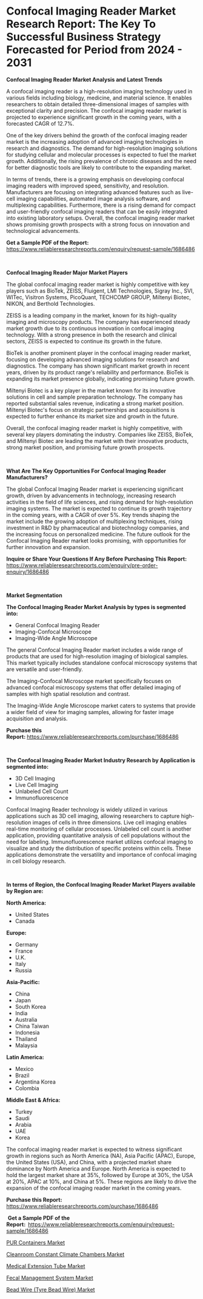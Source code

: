 <p><h1>Confocal Imaging Reader Market Research Report: The Key To Successful Business Strategy Forecasted for Period from 2024 - 2031</h1></p><p><strong>Confocal Imaging Reader Market Analysis and Latest Trends</strong></p>
<p><p>A confocal imaging reader is a high-resolution imaging technology used in various fields including biology, medicine, and material science. It enables researchers to obtain detailed three-dimensional images of samples with exceptional clarity and precision. The confocal imaging reader market is projected to experience significant growth in the coming years, with a forecasted CAGR of 12.7%.</p><p>One of the key drivers behind the growth of the confocal imaging reader market is the increasing adoption of advanced imaging technologies in research and diagnostics. The demand for high-resolution imaging solutions for studying cellular and molecular processes is expected to fuel the market growth. Additionally, the rising prevalence of chronic diseases and the need for better diagnostic tools are likely to contribute to the expanding market.</p><p>In terms of trends, there is a growing emphasis on developing confocal imaging readers with improved speed, sensitivity, and resolution. Manufacturers are focusing on integrating advanced features such as live-cell imaging capabilities, automated image analysis software, and multiplexing capabilities. Furthermore, there is a rising demand for compact and user-friendly confocal imaging readers that can be easily integrated into existing laboratory setups. Overall, the confocal imaging reader market shows promising growth prospects with a strong focus on innovation and technological advancements.</p></p>
<p><strong>Get a Sample PDF of the Report:&nbsp;</strong> <a href="https://www.reliableresearchreports.com/enquiry/request-sample/1686486">https://www.reliableresearchreports.com/enquiry/request-sample/1686486</a></p>
<p>&nbsp;</p>
<p><strong>Confocal Imaging Reader Major Market Players</strong></p>
<p><p>The global confocal imaging reader market is highly competitive with key players such as BioTek, ZEISS, Fluigent, LMI Technologies, Sigray Inc., SVI, WITec, Visitron Systems, PicoQuant, TECHCOMP GROUP, Miltenyi Biotec, NIKON, and Berthold Technologies.</p><p>ZEISS is a leading company in the market, known for its high-quality imaging and microscopy products. The company has experienced steady market growth due to its continuous innovation in confocal imaging technology. With a strong presence in both the research and clinical sectors, ZEISS is expected to continue its growth in the future.</p><p>BioTek is another prominent player in the confocal imaging reader market, focusing on developing advanced imaging solutions for research and diagnostics. The company has shown significant market growth in recent years, driven by its product range's reliability and performance. BioTek is expanding its market presence globally, indicating promising future growth.</p><p>Miltenyi Biotec is a key player in the market known for its innovative solutions in cell and sample preparation technology. The company has reported substantial sales revenue, indicating a strong market position. Miltenyi Biotec's focus on strategic partnerships and acquisitions is expected to further enhance its market size and growth in the future.</p><p>Overall, the confocal imaging reader market is highly competitive, with several key players dominating the industry. Companies like ZEISS, BioTek, and Miltenyi Biotec are leading the market with their innovative products, strong market position, and promising future growth prospects.</p></p>
<p>&nbsp;</p>
<p><strong>What Are The Key Opportunities For Confocal Imaging Reader Manufacturers?</strong></p>
<p><p>The global Confocal Imaging Reader market is experiencing significant growth, driven by advancements in technology, increasing research activities in the field of life sciences, and rising demand for high-resolution imaging systems. The market is expected to continue its growth trajectory in the coming years, with a CAGR of over 5%. Key trends shaping the market include the growing adoption of multiplexing techniques, rising investment in R&D by pharmaceutical and biotechnology companies, and the increasing focus on personalized medicine. The future outlook for the Confocal Imaging Reader market looks promising, with opportunities for further innovation and expansion.</p></p>
<p><strong>Inquire or Share Your Questions If Any Before Purchasing This Report:</strong> <a href="https://www.reliableresearchreports.com/enquiry/pre-order-enquiry/1686486">https://www.reliableresearchreports.com/enquiry/pre-order-enquiry/1686486</a></p>
<p>&nbsp;</p>
<p><strong>Market Segmentation</strong></p>
<p><strong>The Confocal Imaging Reader Market Analysis by types is segmented into:</strong></p>
<p><ul><li>General Confocal Imaging Reader</li><li>Imaging-Confocal Microscope</li><li>Imaging-Wide Angle Microscope</li></ul></p>
<p><p>The general Confocal Imaging Reader market includes a wide range of products that are used for high-resolution imaging of biological samples. This market typically includes standalone confocal microscopy systems that are versatile and user-friendly.</p><p>The Imaging-Confocal Microscope market specifically focuses on advanced confocal microscopy systems that offer detailed imaging of samples with high spatial resolution and contrast.</p><p>The Imaging-Wide Angle Microscope market caters to systems that provide a wider field of view for imaging samples, allowing for faster image acquisition and analysis.</p></p>
<p><strong>Purchase this Report:&nbsp;</strong><a href="https://www.reliableresearchreports.com/purchase/1686486">https://www.reliableresearchreports.com/purchase/1686486</a></p>
<p>&nbsp;</p>
<p><strong>The Confocal Imaging Reader Market Industry Research by Application is segmented into:</strong></p>
<p><ul><li>3D Cell Imaging</li><li>Live Cell Imaging</li><li>Unlabeled Cell Count</li><li>Immunofluorescence</li></ul></p>
<p><p>Confocal Imaging Reader technology is widely utilized in various applications such as 3D cell imaging, allowing researchers to capture high-resolution images of cells in three dimensions. Live cell imaging enables real-time monitoring of cellular processes. Unlabeled cell count is another application, providing quantitative analysis of cell populations without the need for labeling. Immunofluorescence market utilizes confocal imaging to visualize and study the distribution of specific proteins within cells. These applications demonstrate the versatility and importance of confocal imaging in cell biology research.</p></p>
<p>&nbsp;</p>
<p><strong>In terms of Region, the Confocal Imaging Reader Market Players available by Region are:</strong></p>
<p>
    <p> <strong> North America: </strong>
        <ul>
            <li>United States</li>
            <li>Canada</li>
        </ul>
        </p> 
    <p> <strong> Europe: </strong>
        <ul>
            <li>Germany</li>
            <li>France</li>
            <li>U.K.</li>
            <li>Italy</li>
            <li>Russia</li>
        </ul>
        </p> 
    <p> <strong> Asia-Pacific: </strong>
        <ul>
            <li>China</li>
            <li>Japan</li>
            <li>South Korea</li>
            <li>India</li>
            <li>Australia</li>
            <li>China Taiwan</li>
            <li>Indonesia</li>
            <li>Thailand</li>
            <li>Malaysia</li>
        </ul>
        </p> 
    <p> <strong> Latin America: </strong>
        <ul>
            <li>Mexico</li>
            <li>Brazil</li>
            <li>Argentina Korea</li>
            <li>Colombia</li>
        </ul>
        </p> 
    <p> <strong> Middle East & Africa: </strong>
        <ul>
            <li>Turkey</li>
            <li>Saudi</li>
            <li>Arabia</li>
            <li>UAE</li>
            <li>Korea</li>
        </ul>
    </p>
    </p>
<p><p>The confocal imaging reader market is expected to witness significant growth in regions such as North America (NA), Asia Pacific (APAC), Europe, the United States (USA), and China, with a projected market share dominance by North America and Europe. North America is expected to hold the largest market share at 35%, followed by Europe at 30%, the USA at 20%, APAC at 10%, and China at 5%. These regions are likely to drive the expansion of the confocal imaging reader market in the coming years.</p></p>
<p><strong>Purchase this Report: </strong><a href="https://www.reliableresearchreports.com/purchase/1686486">https://www.reliableresearchreports.com/purchase/1686486</a></p>
<p>&nbsp;<strong>Get a Sample PDF of the Report:&nbsp;&nbsp;</strong><a href="https://www.reliableresearchreports.com/enquiry/request-sample/1686486">https://www.reliableresearchreports.com/enquiry/request-sample/1686486</a></p>
<p><strong></strong></p>
<p><p><a href="https://github.com/juancolorado15/Market-Research-Report-List-1/blob/main/pur-containers-market.md">PUR Containers Market</a></p><p><a href="https://github.com/mohamedbakry57/Market-Research-Report-List-2/blob/main/cleanroom-constant-climate-chambers-market.md">Cleanroom Constant Climate Chambers Market</a></p><p><a href="https://medium.com/@isidrowolff1966/medical-extension-tube-market-insight-market-trends-growth-forecasted-from-2024-to-2031-1e8755ac0df7">Medical Extension Tube Market</a></p><p><a href="https://medium.com/@isidrowolff1966/fecal-management-system-market-outlook-industry-overview-and-forecast-2024-to-2031-513f05e4031b">Fecal Management System Market</a></p><p><a href="https://issuu.com/reportprime-2/docs/bead-wire-tyre-bead-wire-market-size-2030.pptx">Bead Wire (Tyre Bead Wire) Market</a></p></p>